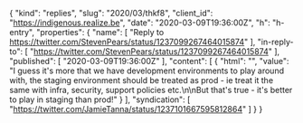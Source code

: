 {
  "kind": "replies",
  "slug": "2020/03/thkf8",
  "client_id": "https://indigenous.realize.be",
  "date": "2020-03-09T19:36:00Z",
  "h": "h-entry",
  "properties": {
    "name": [
      "Reply to https://twitter.com/StevenPears/status/1237099267464015874"
    ],
    "in-reply-to": [
      "https://twitter.com/StevenPears/status/1237099267464015874"
    ],
    "published": [
      "2020-03-09T19:36:00Z"
    ],
    "content": [
      {
        "html": "",
        "value": "I guess it's more that we have development environments to play around with, the staging environment should be treated as prod - ie treat it the same with infra, security, support policies etc.\n\nBut that's true - it's better to play in staging than prod!"
      }
    ],
    "syndication": [
      "https://twitter.com/JamieTanna/status/1237101667595812864"
    ]
  }
}
